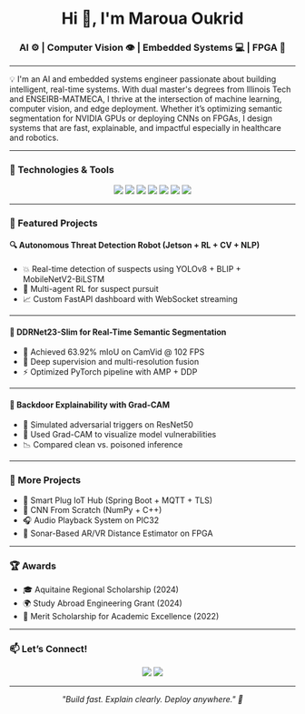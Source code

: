 <h1 align="center">Hi 👋, I'm Maroua Oukrid</h1>
<h3 align="center">AI ⚙️ | Computer Vision 👁️ | Embedded Systems 💻 | FPGA 🔧</h3>


---

💡 I'm an AI and embedded systems engineer passionate about building intelligent, real-time systems. With dual master's degrees from Illinois Tech and ENSEIRB-MATMECA, I thrive at the intersection of machine learning, computer vision, and edge deployment. Whether it’s optimizing semantic segmentation for NVIDIA GPUs or deploying CNNs on FPGAs, I design systems that are fast, explainable, and impactful especially in healthcare and robotics.

---

### 🔧 Technologies & Tools

<p align="center">
  <img src="https://img.shields.io/badge/Python-3776AB?style=for-the-badge&logo=python&logoColor=white"/>
  <img src="https://img.shields.io/badge/PyTorch-EE4C2C?style=for-the-badge&logo=pytorch&logoColor=white"/>
  <img src="https://img.shields.io/badge/TensorFlow-FF6F00?style=for-the-badge&logo=tensorflow&logoColor=white"/>
  <img src="https://img.shields.io/badge/FPGA-CrossLinkNX-blue?style=for-the-badge"/>
  <img src="https://img.shields.io/badge/NVIDIA-Jetson-green?style=for-the-badge&logo=nvidia"/>
  <img src="https://img.shields.io/badge/Docker-2496ED?style=for-the-badge&logo=docker&logoColor=white"/>
  <img src="https://img.shields.io/badge/FastAPI-005571?style=for-the-badge&logo=fastapi"/>
</p>

---

### 🚀 Featured Projects

#### 🔍 Autonomous Threat Detection Robot (Jetson + RL + CV + NLP)

- 💥 Real-time detection of suspects using YOLOv8 + BLIP + MobileNetV2-BiLSTM  
- 🤖 Multi-agent RL for suspect pursuit  
- 📈 Custom FastAPI dashboard with WebSocket streaming  

---

#### 🎯 DDRNet23-Slim for Real-Time Semantic Segmentation

- 🧠 Achieved 63.92% mIoU on CamVid @ 102 FPS  
- 🔁 Deep supervision and multi-resolution fusion  
- ⚡ Optimized PyTorch pipeline with AMP + DDP  


---

#### 🔐 Backdoor Explainability with Grad-CAM

- 🧪 Simulated adversarial triggers on ResNet50  
- 🔬 Used Grad-CAM to visualize model vulnerabilities  
- 📉 Compared clean vs. poisoned inference  


---

### 🧰 More Projects
- 📡 Smart Plug IoT Hub (Spring Boot + MQTT + TLS)
- 🧮 CNN From Scratch (NumPy + C++)
- 🎧 Audio Playback System on PIC32
- 🧊 Sonar-Based AR/VR Distance Estimator on FPGA

---

### 🏆 Awards
- 🎓 Aquitaine Regional Scholarship (2024)
- 🌍 Study Abroad Engineering Grant (2024)
- 🥇 Merit Scholarship for Academic Excellence (2022)

---

### 📫 Let’s Connect!

<p align="center">
  <a href="mailto:marouaoukrid56@gmail.com"><img src="https://img.shields.io/badge/Email-marouaoukrid56@gmail.com-D14836?style=flat&logo=gmail&logoColor=white"/></a>
  <a href="https://linkedin.com/in/Maroua-Oukrid"><img src="https://img.shields.io/badge/LinkedIn-Maroua_Oukrid-blue?style=flat&logo=linkedin"/></a>
</p>

---

<p align="center"><i>"Build fast. Explain clearly. Deploy anywhere." 🚀</i></p>
